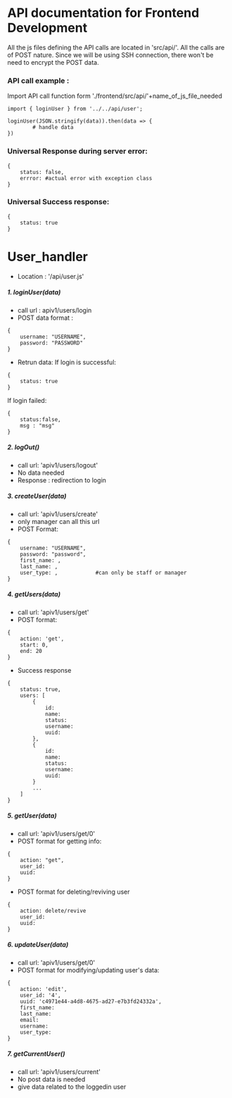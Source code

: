 # API documentation for Frontend Development
All the js files defining the API calls are located in 'src/api/'.
All the calls are of POST nature.
Since we will be using SSH connection, there won't be need to encrypt the POST data.

### API call example : 
Import API call function form './frontend/src/api/'+name_of_js_file_needed
``` 
import { loginUser } from '../../api/user';

loginUser(JSON.stringify(data)).then(data => {
        # handle data
})
```

### Universal Response during server error: 
```
{
    status: false,
    errror: #actual error with exception class
}
```
### Universal Success response: 
```
{
    status: true
} 
```


# User_handler 
- Location : '/api/user.js'

##### 1. loginUser(data)
- call url : apiv1/users/login
- POST data format : 
``` 
{
    username: "USERNAME",
    password: "PASSWORD"
}
```
- Retrun data: 
If login is successful: 
```
{
    status: true
}
```
If login failed:
```
{
    status:false,
    msg : "msg"
}
```

##### 2. logOut()
- call url: 'apiv1/users/logout'
- No data needed
- Response : redirection to login

##### 3. createUser(data)
- call url: 'apiv1/users/create'
- only manager can all this url
- POST Format: 
```
{
    username: "USERNAME",
    password: "password",
    first_name: ,
    last_name: ,
    user_type: ,            #can only be staff or manager
}
```

##### 4. getUsers(data)
- call url: 'apiv1/users/get'
- POST format:
```
{
    action: 'get',
    start: 0,
    end: 20
}
```
- Success response 
```
{
    status: true,
    users: [
        {
            id:
            name:
            status:
            username:
            uuid:
        },
        {
            id:
            name:
            status:
            username:
            uuid:
        }
        ...
    ]
}
```

##### 5. getUser(data)
- call url: 'apiv1/users/get/0'
- POST format for getting info:
```
{
    action: "get",
    user_id: 
    uuid:
}
```
- POST format for deleting/reviving user
```
{
    action: delete/revive
    user_id:
    uuid:
}
```

##### 6. updateUser(data)
- call url: 'apiv1/users/get/0'
- POST format for modifying/updating user's data:
```
{
    action: 'edit',
    user_id: '4',
    uuid: 'c4971e44-a4d8-4675-ad27-e7b3fd24332a',      
    first_name:
    last_name:
    email:
    username:
    user_type:
}
```

##### 7. getCurrentUser()
- call url: 'apiv1/users/current'
- No post data is needed
- give data related to the loggedin user 
